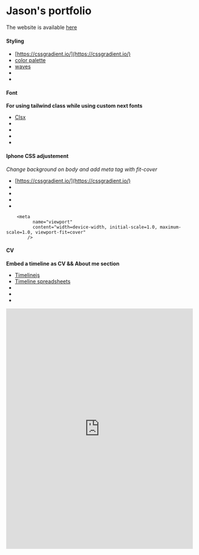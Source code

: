 
# Jason's portfolio

The website is available [here](www.jason-suarez.com/)


#### Styling 

-  [https://cssgradient.io/](https://cssgradient.io/)
-  [color palette](https://colorhunt.co/palette/f0f5f9c9d6df52616b1e2022)
-  [waves](https://getwaves.io/)
-  []()
-  []()
#### Font

**For using tailwind class while using custom next fonts**
-  [Clsx](https://www.npmjs.com/package/clsx)
-  []()
-  []()
-  []()
-  []()
#### Iphone CSS adjustement  
*Change background on body and add meta tag with fit-cover*
-  [https://cssgradient.io/](https://cssgradient.io/)
-  []()
-  []()
-  []()
-  []()

```
    <meta
          name="viewport"
          content="width=device-width, initial-scale=1.0, maximum-scale=1.0, viewport-fit=cover"
        />
```


#### CV
**Embed a timeline as CV && About me section**
-  [Timelinejs](https://timeline.knightlab.com/)
-  [Timeline spreadsheets](https://docs.google.com/spreadsheets/d/1Z_3iH_XE0HMc2072NU4qledD9myxvFhiShV8EcloG3I/edit#gid=0)
-  []()
-  []()
-  []()

<iframe src='https://cdn.knightlab.com/libs/timeline3/latest/embed/index.html?source=1Z_3iH_XE0HMc2072NU4qledD9myxvFhiShV8EcloG3I&font=Default&lang=en&initial_zoom=2&height=650' width='100%' height='650' webkitallowfullscreen mozallowfullscreen allowfullscreen frameborder='0'></iframe>